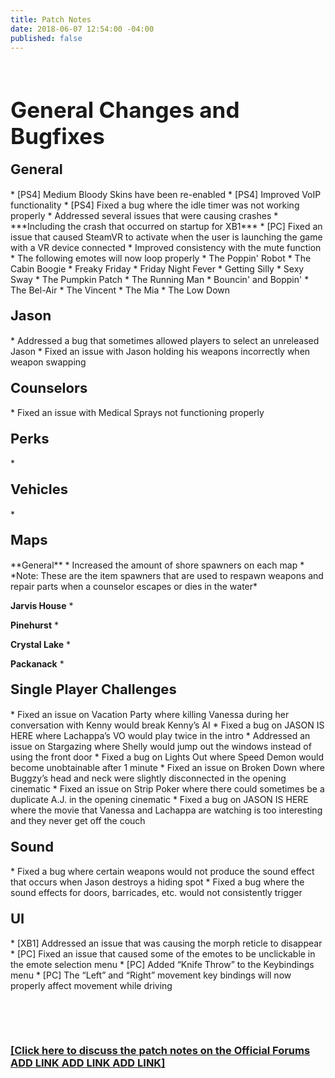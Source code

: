 ```yaml
---
title: Patch Notes
date: 2018-06-07 12:54:00 -04:00
published: false
---
```


<p>&nbsp;</p>
<h1 style="text-align: left;"><span style="font-size:35px;"><strong>General Changes and Bugfixes</strong></span></h1>


<h4 style="text-align: left;"><span style="font-size:22px;">General</span></h4>
* [PS4] Medium Bloody Skins have been re-enabled
* [PS4] Improved VoIP functionality
* [PS4] Fixed a bug where the idle timer was not working properly
* Addressed several issues that were causing crashes
    * ***Including the crash that occurred on startup for XB1***
* [PC] Fixed an issue that caused SteamVR to activate when the user is launching the game with a VR device connected
* Improved consistency with the mute function
* The following emotes will now loop properly
    * The Poppin' Robot
    * The Cabin Boogie
    * Freaky Friday
    * Friday Night Fever
    * Getting Silly
    * Sexy Sway
    * The Pumpkin Patch
    * The Running Man
    * Bouncin' and Boppin'
    * The Bel-Air
    * The Vincent
    * The Mia
    * The Low Down



<h4 style="text-align: left;"><span style="font-size:22px;">Jason</span></h4>
* Addressed a bug that sometimes allowed players to select an unreleased Jason
* Fixed an issue with Jason holding his weapons incorrectly when weapon swapping

<h4 style="text-align: left;"><span style="font-size:22px;">Counselors</span></h4>
* Fixed an issue with Medical Sprays not functioning properly

<h4 style="text-align: left;"><span style="font-size:22px;">Perks</span></h4>
* 

<h4 style="text-align: left;"><span style="font-size:22px;">Vehicles</span></h4>
* 
 

<h4 style="text-align: left;"><span style="font-size:22px;">Maps</span></h4>
**General**
* Increased the amount of shore spawners on each map
    * *Note: These are the item spawners that are used to respawn weapons and repair parts when a counselor escapes or dies in the water*


**Jarvis House**
* 

**Pinehurst**
* 

**Crystal Lake**
* 

**Packanack**
* 

<h4 style="text-align: left;"><span style="font-size:22px;">Single Player Challenges</span></h4>
* Fixed an issue on Vacation Party where killing Vanessa during her conversation with Kenny would break Kenny’s AI
* Fixed a bug on JASON IS HERE where Lachappa’s VO would play twice in the intro
* Addressed an issue on Stargazing where Shelly would jump out the windows instead of using the front door
* Fixed a bug on Lights Out where Speed Demon would become unobtainable after 1 minute
* Fixed an issue on Broken Down where Buggzy’s head and neck were slightly disconnected in the opening cinematic
* Fixed an issue on Strip Poker where there could sometimes be a duplicate A.J. in the opening cinematic
* Fixed a bug on JASON IS HERE where the movie that Vanessa and Lachappa are watching is too interesting and they never get off the couch 

<h4 style="text-align: left;"><span style="font-size:22px;">Sound</span></h4>
* Fixed a bug where certain weapons would not produce the sound effect that occurs when Jason destroys a hiding spot
* Fixed a bug where the sound effects for doors, barricades, etc. would not consistently trigger

<h4 style="text-align: left;"><span style="font-size:22px;">UI</span></h4>
* [XB1] Addressed an issue that was causing the morph reticle to disappear
* [PC] Fixed an issue that caused some of the emotes to be unclickable in the emote selection menu
* [PC] Added “Knife Throw” to the Keybindings menu
* [PC] The “Left” and “Right” movement key bindings will now properly affect movement while driving

<p>&nbsp;</p>
<p>&nbsp;</p>

### [[Click here to discuss the patch notes on the Official Forums ADD LINK ADD LINK ADD LINK]](/)